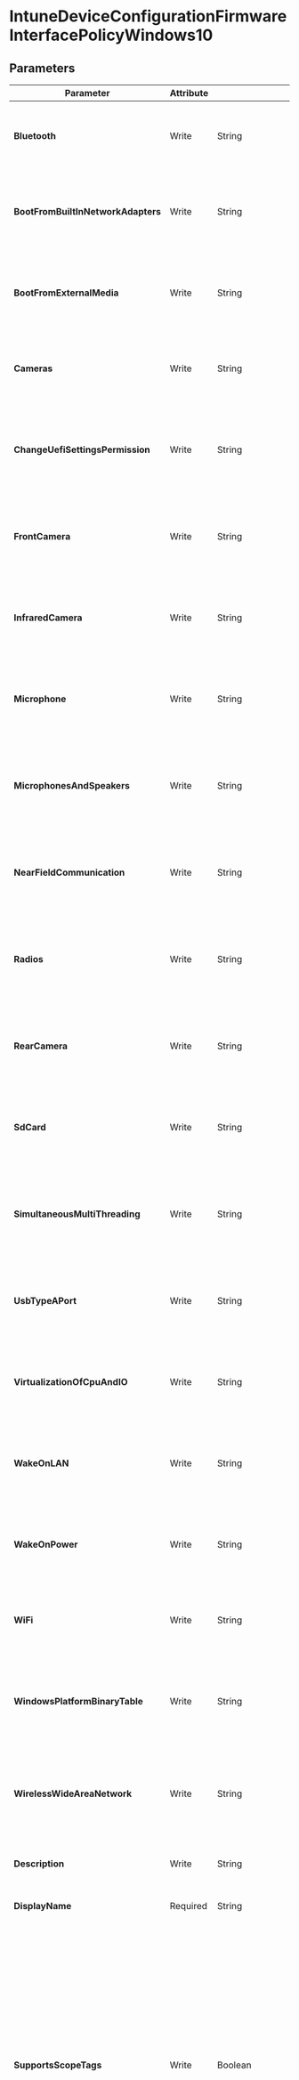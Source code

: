 ﻿# IntuneDeviceConfigurationFirmwareInterfacePolicyWindows10

## Parameters

| Parameter | Attribute | DataType | Description | Allowed Values |
| --- | --- | --- | --- | --- |
| **Bluetooth** | Write | String | Defines whether a user is allowed to enable Bluetooth. Possible values are: notConfigured, enabled, disabled. | `notConfigured`, `enabled`, `disabled` |
| **BootFromBuiltInNetworkAdapters** | Write | String | Defines whether a user is allowed to boot from built-in network adapters. Possible values are: notConfigured, enabled, disabled. | `notConfigured`, `enabled`, `disabled` |
| **BootFromExternalMedia** | Write | String | Defines whether a user is allowed to boot from external media. Possible values are: notConfigured, enabled, disabled. | `notConfigured`, `enabled`, `disabled` |
| **Cameras** | Write | String | Defines whether built-in cameras are enabled. Possible values are: notConfigured, enabled, disabled. | `notConfigured`, `enabled`, `disabled` |
| **ChangeUefiSettingsPermission** | Write | String | Defines the permission level granted to users to change UEFI settings. Possible values are: notConfiguredOnly, none. | `notConfiguredOnly`, `none` |
| **FrontCamera** | Write | String | Defines whether a user is allowed to enable Front Camera. Possible values are: notConfigured, enabled, disabled. | `notConfigured`, `enabled`, `disabled` |
| **InfraredCamera** | Write | String | Defines whether a user is allowed to enable Infrared camera. Possible values are: notConfigured, enabled, disabled. | `notConfigured`, `enabled`, `disabled` |
| **Microphone** | Write | String | Defines whether a user is allowed to enable Microphone. Possible values are: notConfigured, enabled, disabled. | `notConfigured`, `enabled`, `disabled` |
| **MicrophonesAndSpeakers** | Write | String | Defines whether built-in microphones or speakers are enabled. Possible values are: notConfigured, enabled, disabled. | `notConfigured`, `enabled`, `disabled` |
| **NearFieldCommunication** | Write | String | Defines whether a user is allowed to enable Near Field Communication. Possible values are: notConfigured, enabled, disabled. | `notConfigured`, `enabled`, `disabled` |
| **Radios** | Write | String | Defines whether built-in radios e.g. WIFI, NFC, Bluetooth, are enabled. Possible values are: notConfigured, enabled, disabled. | `notConfigured`, `enabled`, `disabled` |
| **RearCamera** | Write | String | Defines whether a user is allowed to enable rear camera. Possible values are: notConfigured, enabled, disabled. | `notConfigured`, `enabled`, `disabled` |
| **SdCard** | Write | String | Defines whether a user is allowed to enable SD Card Port. Possible values are: notConfigured, enabled, disabled. | `notConfigured`, `enabled`, `disabled` |
| **SimultaneousMultiThreading** | Write | String | Defines whether a user is allowed to enable Simultaneous MultiThreading. Possible values are: notConfigured, enabled, disabled. | `notConfigured`, `enabled`, `disabled` |
| **UsbTypeAPort** | Write | String | Defines whether a user is allowed to enable USB Type A Port. Possible values are: notConfigured, enabled, disabled. | `notConfigured`, `enabled`, `disabled` |
| **VirtualizationOfCpuAndIO** | Write | String | Defines whether CPU and IO virtualization is enabled. Possible values are: notConfigured, enabled, disabled. | `notConfigured`, `enabled`, `disabled` |
| **WakeOnLAN** | Write | String | Defines whether a user is allowed to enable Wake on LAN. Possible values are: notConfigured, enabled, disabled. | `notConfigured`, `enabled`, `disabled` |
| **WakeOnPower** | Write | String | Defines whether a user is allowed to enable Wake On Power. Possible values are: notConfigured, enabled, disabled. | `notConfigured`, `enabled`, `disabled` |
| **WiFi** | Write | String | Defines whether a user is allowed to enable WiFi. Possible values are: notConfigured, enabled, disabled. | `notConfigured`, `enabled`, `disabled` |
| **WindowsPlatformBinaryTable** | Write | String | Defines whether a user is allowed to enable Windows Platform Binary Table. Possible values are: notConfigured, enabled, disabled. | `notConfigured`, `enabled`, `disabled` |
| **WirelessWideAreaNetwork** | Write | String | Defines whether a user is allowed to enable Wireless Wide Area Network. Possible values are: notConfigured, enabled, disabled. | `notConfigured`, `enabled`, `disabled` |
| **Description** | Write | String | Admin provided description of the Device Configuration. | |
| **DisplayName** | Required | String | Admin provided name of the device configuration. | |
| **SupportsScopeTags** | Write | Boolean | Indicates whether or not the underlying Device Configuration supports the assignment of scope tags. Assigning to the ScopeTags property is not allowed when this value is false and entities will not be visible to scoped users. This occurs for Legacy policies created in Silverlight and can be resolved by deleting and recreating the policy in the Azure Portal. This property is read-only. | |
| **Id** | Key | String | The unique identifier for an entity. Read-only. | |
| **Assignments** | Write | MSFT_DeviceManagementConfigurationPolicyAssignments[] | Represents the assignment to the Intune policy. | |
| **Ensure** | Write | String | Present ensures the policy exists, absent ensures it is removed. | `Present`, `Absent` |
| **Credential** | Write | PSCredential | Credentials of the Admin | |
| **ApplicationId** | Write | String | Id of the Azure Active Directory application to authenticate with. | |
| **TenantId** | Write | String | Id of the Azure Active Directory tenant used for authentication. | |
| **ApplicationSecret** | Write | PSCredential | Secret of the Azure Active Directory tenant used for authentication. | |
| **CertificateThumbprint** | Write | String | Thumbprint of the Azure Active Directory application's authentication certificate to use for authentication. | |
| **ManagedIdentity** | Write | Boolean | Managed ID being used for authentication. | |

### MSFT_DeviceManagementConfigurationPolicyAssignments

#### Parameters

| Parameter | Attribute | DataType | Description | Allowed Values |
| --- | --- | --- | --- | --- |
| **dataType** | Write | String | The type of the target assignment. | `#microsoft.graph.groupAssignmentTarget`, `#microsoft.graph.allLicensedUsersAssignmentTarget`, `#microsoft.graph.allDevicesAssignmentTarget`, `#microsoft.graph.exclusionGroupAssignmentTarget`, `#microsoft.graph.configurationManagerCollectionAssignmentTarget` |
| **deviceAndAppManagementAssignmentFilterType** | Write | String | The type of filter of the target assignment i.e. Exclude or Include. Possible values are:none, include, exclude. | `none`, `include`, `exclude` |
| **deviceAndAppManagementAssignmentFilterId** | Write | String | The Id of the filter for the target assignment. | |
| **groupId** | Write | String | The group Id that is the target of the assignment. | |
| **collectionId** | Write | String | The collection Id that is the target of the assignment.(ConfigMgr) | |


## Description

Intune Device Configuration Firmware Interface Policy for Windows10

## Permissions

### Microsoft Graph

To authenticate with the Microsoft Graph API, this resource required the following permissions:

#### Delegated permissions

- **Read**

    - DeviceManagementConfiguration.Read.All

- **Update**

    - DeviceManagementConfiguration.ReadWrite.All

#### Application permissions

- **Read**

    - DeviceManagementConfiguration.Read.All

- **Update**

    - DeviceManagementConfiguration.ReadWrite.All

## Examples

### Example 1

This example is used to test new resources and showcase the usage of new resources being worked on.
It is not meant to use as a production baseline.

```powershell
Configuration Example
{
    param(
        [Parameter(Mandatory = $true)]
        [PSCredential]
        $Credscredential
    )
    Import-DscResource -ModuleName Microsoft365DSC

    node localhost
    {
        IntuneDeviceConfigurationFirmwareInterfacePolicyWindows10 'Example'
        {
            Assignments                    = @(
                MSFT_DeviceManagementConfigurationPolicyAssignments{
                    deviceAndAppManagementAssignmentFilterType = 'none'
                    dataType = '#microsoft.graph.allDevicesAssignmentTarget'
                }
            );
            Bluetooth                      = "notConfigured";
            BootFromBuiltInNetworkAdapters = "notConfigured";
            BootFromExternalMedia          = "notConfigured";
            Cameras                        = "enabled";
            ChangeUefiSettingsPermission   = "notConfiguredOnly";
            Credential                     = $Credscredential;
            DisplayName                    = "firmware";
            Ensure                         = "Present";
            FrontCamera                    = "enabled";
            Id                             = "16599412-1827-4837-b2c1-da2c8260d16e";
            InfraredCamera                 = "enabled";
            Microphone                     = "notConfigured";
            MicrophonesAndSpeakers         = "enabled";
            NearFieldCommunication         = "notConfigured";
            Radios                         = "enabled";
            RearCamera                     = "enabled";
            SdCard                         = "notConfigured";
            SimultaneousMultiThreading     = "enabled";
            SupportsScopeTags              = $True;
            UsbTypeAPort                   = "notConfigured";
            VirtualizationOfCpuAndIO       = "enabled";
            WakeOnLAN                      = "notConfigured";
            WakeOnPower                    = "notConfigured";
            WiFi                           = "notConfigured";
            WindowsPlatformBinaryTable     = "enabled";
            WirelessWideAreaNetwork        = "notConfigured";
        }
    }
}
```

